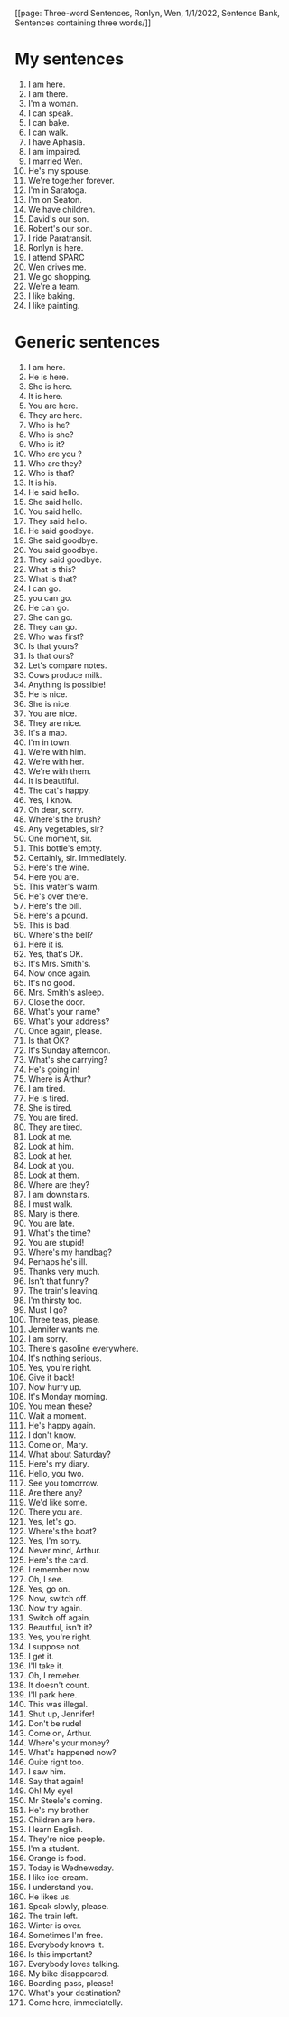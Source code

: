 [[page: Three-word Sentences, Ronlyn, Wen, 1/1/2022, Sentence Bank, Sentences containing three words/]]

# My sentences

1. I am here.
1. I am there.
1. I'm a woman.
1. I can speak.
1. I can bake.
1. I can walk.
1. I have Aphasia.
1. I am impaired.
1. I married Wen.
1. He's my spouse.
1. We're together forever.
1. I'm in Saratoga.
1. I'm on Seaton.
1. We have children.
1. David's our son.
1. Robert's our son.
1. I ride Paratransit.
1. Ronlyn is here.
1. I attend SPARC
1. Wen drives me.
1. We go shopping.
1. We're a team.
1. I like baking.
1. I like painting.

# Generic sentences

1. I am here.
1. He is here.
1. She is here.
1. It is here.
1. You are here.
1. They are here.
1. Who is he?
1. Who is she?
1. Who is it?
1. Who are you ?
1. Who are they?
1. Who is that?
1. It is his.
1. He said hello.
1. She said hello.
1. You said hello.
1. They said hello.
1. He said goodbye.
1. She said goodbye.
1. You said goodbye.
1. They said goodbye.
1. What is this?
1. What is that?
1. I can go.
1. you can go.
1. He can go.
1. She can go.
1. They can go.
1. Who was first?
1. Is that yours?
1. Is that ours?
1. Let's compare notes.
1. Cows produce milk.
1. Anything is possible!
1. He is nice.
1. She is nice.
1. You are nice.
1. They are nice.
1. It's a map.
1. I'm in town.
1. We're with him.
1. We're with her.
1. We're with them.
1. It is beautiful.
1. The cat's happy.
1. Yes, I know.
1. Oh dear, sorry.
1. Where's the brush?
1. Any vegetables, sir?
1. One moment, sir.
1. This bottle's empty.
1. Certainly, sir. Immediately.
1. Here's the wine.
1. Here you are.
1. This water's warm.
1. He's over there.
1. Here's the bill.
1. Here's a pound.
1. This is bad.
1. Where's the bell?
1. Here it is.
1. Yes, that's OK.
1. It's Mrs. Smith's.
1. Now once again.
1. It's no good.
1. Mrs. Smith's asleep.
1. Close the door.
1. What's your name?
1. What's your address?
1. Once again, please.
1. Is that OK?
1. It's Sunday afternoon.
1. What's she carrying?
1. He's going in!
1. Where is Arthur?
1. I am tired.
1. He is tired.
1. She is tired.
1. You are tired.
1. They are tired.
1. Look at me.
1. Look at him.
1. Look at her.
1. Look at you.
1. Look at them.
1. Where are they?
1. I am downstairs.
1. I must walk.
1. Mary is there.
1. You are late.
1. What's the time?
1. You are stupid!
1. Where's my handbag?
1. Perhaps he's ill.
1. Thanks very much.
1. Isn't that funny?
1. The train's leaving.
1. I'm thirsty too.
1. Must I go?
1. Three teas, please.
1. Jennifer wants me.
1. I am sorry.
1. There's gasoline everywhere.
1. It's nothing serious.
1. Yes, you're right.
1. Give it back!
1. Now hurry up.
1. It's Monday morning.
1. You mean these?
1. Wait a moment.
1. He's happy again.
1. I don't know.
1. Come on, Mary.
1. What about Saturday?
1. Here's my diary.
1. Hello, you two.
1. See you tomorrow.
1. Are there any?
1. We'd like some.
1. There you are.
1. Yes, let's go.
1. Where's the boat?
1. Yes, I'm sorry.
1. Never mind, Arthur.
1. Here's the card.
1. I remember now.
1. Oh, I see.
1. Yes, go on.
1. Now, switch off.
1. Now try again.
1. Switch off again.
1. Beautiful, isn't it?
1. Yes, you're right.
1. I suppose not.
1. I get it.
1. I'll take it.
1. Oh, I remeber.
1. It doesn't count.
1. I'll park here.
1. This was illegal.
1. Shut up, Jennifer!
1. Don't be rude!
1. Come on, Arthur.
1. Where's your money?
1. What's happened now?
1. Quite right too.
1. I saw him.
1. Say that again!
1. Oh! My eye!
1. Mr Steele's coming.
1. He's my brother.
1. Children are here.
1. I learn English.
1. They're nice people.
1. I'm a student.
1. Orange is food.
1. Today is Wednewsday.
1. I like ice-cream.
1. I understand you.
1. He likes us.
1. Speak slowly, please.
1. The train left.
1. Winter is over.
1. Sometimes I'm free.
1. Everybody knows it.
1. Is this important?
1. Everybody loves talking.
1. My bike disappeared.
1. Boarding pass, please!
1. What's your destination?
1. Come here, immediatelly.